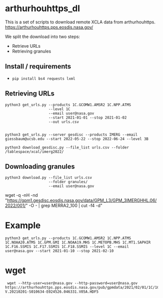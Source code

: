 # arthurhouhttps_dl
This is a set of scripts to download remote XCLA data from arthurhouhttps.
https://arthurhouhttps.pps.eosdis.nasa.gov/

We split the download into two steps:

- Retrieve URLs
- Retrieving granules

## Install / requirements
- `pip install bs4 requests lxml`


## Retrieving URLs

    python3 get_urls.py --products 1C.GCOMW1.AMSR2 1C.NPP.ATMS 
                        --level 1C 
                        --email user@nasa.gov 
                        --start 2021-01-01 --stop 2021-01-02 
                        --out urls.csv
                        

    python3 get_urls.py --server gesdisc --products IMERG --email giessbaum@ucsb.edu --start 2022-05-22 --stop 2022-06-24 --level 3B

    python3 download_gesdisc.py --file_list urls.csv --folder /tablespace/xcal/imerg2022/ 

  
  
## Downloading granules

    python3 download.py --file_list urls.csv 
                        --folder granules/ 
                        --email user@nasa.gov

                        
                        

wget -q -nH -nd "https://gpm1.gesdisc.eosdis.nasa.gov/data/GPM_L3/GPM_3IMERGHHL.06/2022/001/" -O - | grep MERRA2_100 | cut -f4 -d\"

# Example

    python3 get_urls.py --products 1C.GCOMW1.AMSR2 1C.NPP.ATMS 1C.NOAA20.ATMS 1C.GPM.GMI 1C.NOAA19.MHS 1C.METOPB.MHS 1C.MT1.SAPHIR 1C.F16.SSMIS 1C.F17.SSMIS 1C.F18.SSMIS --level 1C --email user@nasa.gov --start 2021-01-10 --stop 2021-02-10

# wget

     wget --http-user=user@nasa.gov --http-password=user@nasa.gov https://arthurhouhttps.pps.eosdis.nasa.gov/pub/gpmdata/2021/02/01/1C/1C.GCOMW1.AMSR2.XCAL2016-V.20210201-S010634-E024526.046331.V05A.HDF5

